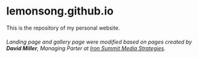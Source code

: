 # lemonsong.github.io
This is the repository of my personal website.


###### Landing page and gallery page were modified based on pages created by **David Miller**, Managing Parter at [Iron Summit Media Strategies](http://www.ironsummitmedia.com/).

